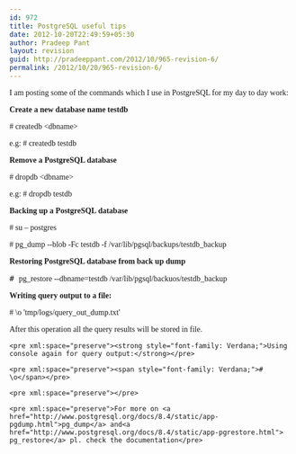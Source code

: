 ```yaml
---
id: 972
title: PostgreSQL useful tips
date: 2012-10-20T22:49:59+05:30
author: Pradeep Pant
layout: revision
guid: http://pradeeppant.com/2012/10/965-revision-6/
permalink: /2012/10/20/965-revision-6/
---
```

<span style="font-family: Verdana;">I am posting some of the commands which I use in PostgreSQL for my day to day work:</span>

**<span style="font-family: Verdana;">Create</span><span style="font-family: Verdana;"> a new database name testdb</span>**

<div>
  <pre xml:space="preserve"><span style="font-family: Verdana;"># createdb &lt;dbname&gt;</span></pre>
  
  <pre xml:space="preserve"><span style="font-family: Verdana;">e.g: </span><span style="font-family: Verdana;"># createdb testdb</span></pre>
  
  <pre xml:space="preserve"><strong><span style="font-family: Verdana;">Remove a PostgreSQL database</span></strong></pre>
  
  <pre xml:space="preserve"><span style="font-family: Verdana;"># dropdb &lt;dbname&gt;</span></pre>
  
  <pre xml:space="preserve"><span style="font-family: Verdana;">e.g: </span><span style="font-family: Verdana;"># dropdb testdb</span></pre>
  
  <pre xml:space="preserve"><strong><span style="font-family: Verdana;">Backing up a PostgreSQL database</span></strong></pre>
  
  <div>
    <span style="font-family: Verdana;"># su &#8211; postgres</span>
  </div>
  
  <pre xml:space="preserve"><span style="font-family: Verdana;"># pg_dump --blob -Fc testdb -f /var/lib/pgsql/backups/testdb_backup</span></pre>
  
  <pre xml:space="preserve"><strong><span style="font-family: Verdana;">Restoring PostgreSQL database from back up dump</span></strong></pre>
  
  <pre xml:space="preserve"># <span style="font-family: Verdana;">pg_restore --dbname=testdb /var/lib/pgsql/backuos/testdb_backup</span></pre>
  
  <pre xml:space="preserve"><strong><span style="font-family: Verdana;">Writing query output to a file:</span></strong></pre>
  
  <pre xml:space="preserve"><span style="font-family: Verdana;"># \o 'tmp/logs/query_out_dump.txt'</span></pre>
  
  <div>
    <pre xml:space="preserve"><span style="font-family: Verdana;">After this operation all the query results will be stored in file.</span></pre>
    
    <pre xml:space="preserve"><strong style="font-family: Verdana;">Using console again for query output:</strong></pre>
    
    <pre xml:space="preserve"><span style="font-family: Verdana;"># \o</span></pre>
    
    <pre xml:space="preserve"></pre>
    
    <pre xml:space="preserve">For more on <a href="http://www.postgresql.org/docs/8.4/static/app-pgdump.html">pg_dump</a> and<a href="http://www.postgresql.org/docs/8.4/static/app-pgrestore.html"> pg_restore</a> pl. check the documentation</pre>
  </div>
</div>